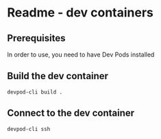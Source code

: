 # Readme - dev containers

## Prerequisites

In order to use, you need to have Dev Pods installed

## Build the dev container

```shell
devpod-cli build .
```
## Connect to the dev container

```shell
devpod-cli ssh
```
